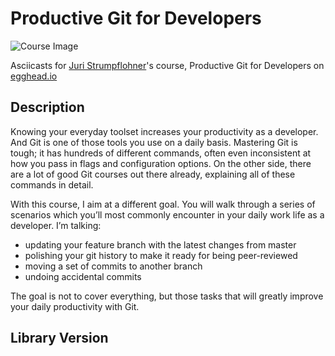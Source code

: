 # Productive Git for Developers

![Course Image](https://d2eip9sf3oo6c2.cloudfront.net/tags/images/000/000/638/thumb/gitlogo.png)

Asciicasts for [Juri Strumpflohner](https://egghead.io/instructors/juri-strumpflohner)'s course, Productive Git for Developers on [egghead.io](https://egghead.io//courses/productive-git-for-developers)

## Description
Knowing your everyday toolset increases your productivity as a developer. And Git is one of those tools you use on a daily basis. Mastering Git is tough; it has hundreds of different commands, often even inconsistent at how you pass in flags and configuration options. On the other side, there are a lot of good Git courses out there already, explaining all of these commands in detail. 

With this course, I aim at a different goal. You will walk through a series of scenarios which you’ll most commonly encounter in your daily work life as a developer. I’m talking:
 - updating your feature branch with the latest changes from master
 - polishing your git history to make it ready for being peer-reviewed
 - moving a set of commits to another branch
 - undoing accidental commits

The goal is not to cover everything, but those tasks that will greatly improve your daily productivity with Git.


## Library Version
